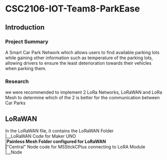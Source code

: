 # CSC2106-IOT-Team8-ParkEase

## Introduction

### Project Summary
A Smart Car Park Network which allows users to find available parking lots while gaining other information such as temperature of the parking lots, allowing drivers to ensure the least deterioration towards their vehicles when parking them.
### Research 
we were recommended to implement 2 LoRa Networks, LoRaWAN and LoRa Mesh to determine which of the 2 is better for the communication between Car Parks

## LoRaWAN
In the LoRaWAN file, it contains the LoRaWAN Folder <br>
      |__LoRaWAN Code for Maker UNO <br>
      |__Painless Mesh Folder configured for LoRaWAN <br>
          |__"Central" Node code for M5StickCPlus connecting to LoRA Module <br>
          |__Node
          
      

